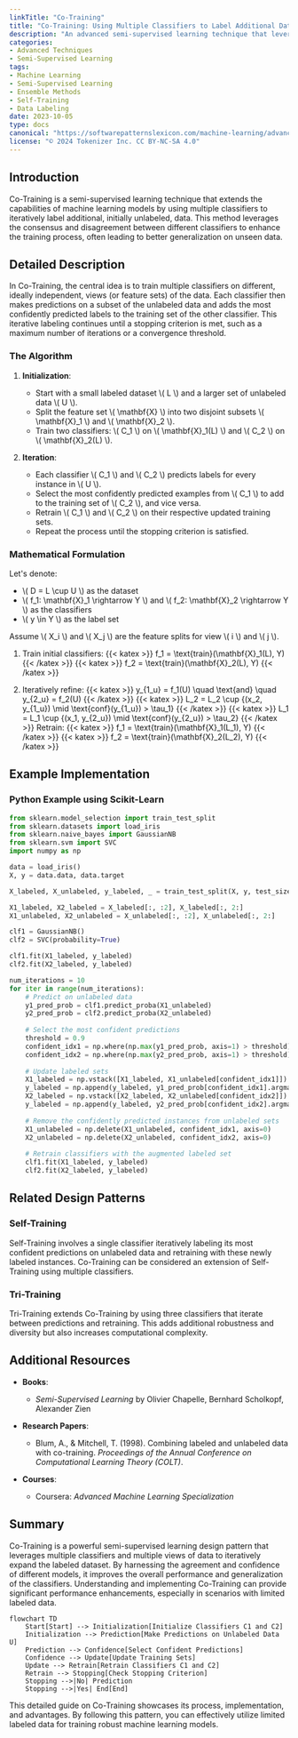 ```yaml
---
linkTitle: "Co-Training"
title: "Co-Training: Using Multiple Classifiers to Label Additional Data"
description: "An advanced semi-supervised learning technique that leverages multiple classifiers to iteratively label additional data for enhanced training efficiency."
categories:
- Advanced Techniques
- Semi-Supervised Learning
tags:
- Machine Learning
- Semi-Supervised Learning
- Ensemble Methods
- Self-Training
- Data Labeling
date: 2023-10-05
type: docs
canonical: "https://softwarepatternslexicon.com/machine-learning/advanced-techniques/semi-supervised-learning/co-training"
license: "© 2024 Tokenizer Inc. CC BY-NC-SA 4.0"
---
```



## Introduction

Co-Training is a semi-supervised learning technique that extends the capabilities of machine learning models by using multiple classifiers to iteratively label additional, initially unlabeled, data. This method leverages the consensus and disagreement between different classifiers to enhance the training process, often leading to better generalization on unseen data.

## Detailed Description

In Co-Training, the central idea is to train multiple classifiers on different, ideally independent, views (or feature sets) of the data. Each classifier then makes predictions on a subset of the unlabeled data and adds the most confidently predicted labels to the training set of the other classifier. This iterative labeling continues until a stopping criterion is met, such as a maximum number of iterations or a convergence threshold.

### The Algorithm

1. **Initialization**:
   - Start with a small labeled dataset \\( L \\) and a larger set of unlabeled data \\( U \\).
   - Split the feature set \\( \mathbf{X} \\) into two disjoint subsets \\( \mathbf{X}_1 \\) and \\( \mathbf{X}_2 \\).
   - Train two classifiers: \\( C_1 \\) on \\( \mathbf{X}_1(L) \\) and \\( C_2 \\) on \\( \mathbf{X}_2(L) \\).

2. **Iteration**:
   - Each classifier \\( C_1 \\) and \\( C_2 \\) predicts labels for every instance in \\( U \\).
   - Select the most confidently predicted examples from \\( C_1 \\) to add to the training set of \\( C_2 \\), and vice versa.
   - Retrain \\( C_1 \\) and \\( C_2 \\) on their respective updated training sets.
   - Repeat the process until the stopping criterion is satisfied.

### Mathematical Formulation

Let's denote:

- \\( D = L \cup U \\) as the dataset
- \\( f_1: \mathbf{X}_1 \rightarrow Y \\) and \\( f_2: \mathbf{X}_2 \rightarrow Y \\) as the classifiers
- \\( y \in Y \\) as the label set

Assume \\( X_i \\) and \\( X_j \\) are the feature splits for view \\( i \\) and \\( j \\).

1. Train initial classifiers:
   {{< katex >}}
   f_1 = \text{train}(\mathbf{X}_1(L), Y)
   {{< /katex >}}
   {{< katex >}}
   f_2 = \text{train}(\mathbf{X}_2(L), Y)
   {{< /katex >}}

2. Iteratively refine:
   {{< katex >}}
   y_{1_u} = f_1(U) \quad \text{and} \quad y_{2_u} = f_2(U)
   {{< /katex >}}
   {{< katex >}}
   L_2 = L_2 \cup \{(x_2, y_{1_u}) \mid \text{conf}(y_{1_u}) > \tau_1\}
   {{< /katex >}}
   {{< katex >}}
   L_1 = L_1 \cup \{(x_1, y_{2_u}) \mid \text{conf}(y_{2_u}) > \tau_2\}
   {{< /katex >}}
   Retrain:
   {{< katex >}}
   f_1 = \text{train}(\mathbf{X}_1(L_1), Y)
   {{< /katex >}}
   {{< katex >}}
   f_2 = \text{train}(\mathbf{X}_2(L_2), Y)
   {{< /katex >}}

## Example Implementation

### Python Example using Scikit-Learn

```python
from sklearn.model_selection import train_test_split
from sklearn.datasets import load_iris
from sklearn.naive_bayes import GaussianNB
from sklearn.svm import SVC
import numpy as np

data = load_iris()
X, y = data.data, data.target

X_labeled, X_unlabeled, y_labeled, _ = train_test_split(X, y, test_size=0.9, stratify=y)

X1_labeled, X2_labeled = X_labeled[:, :2], X_labeled[:, 2:]
X1_unlabeled, X2_unlabeled = X_unlabeled[:, :2], X_unlabeled[:, 2:]

clf1 = GaussianNB()
clf2 = SVC(probability=True)

clf1.fit(X1_labeled, y_labeled)
clf2.fit(X2_labeled, y_labeled)

num_iterations = 10
for iter in range(num_iterations):
    # Predict on unlabeled data
    y1_pred_prob = clf1.predict_proba(X1_unlabeled)
    y2_pred_prob = clf2.predict_proba(X2_unlabeled)
    
    # Select the most confident predictions
    threshold = 0.9
    confident_idx1 = np.where(np.max(y1_pred_prob, axis=1) > threshold)[0]
    confident_idx2 = np.where(np.max(y2_pred_prob, axis=1) > threshold)[0]
    
    # Update labeled sets
    X1_labeled = np.vstack([X1_labeled, X1_unlabeled[confident_idx1]])
    y_labeled = np.append(y_labeled, y1_pred_prob[confident_idx1].argmax(axis=1))
    X2_labeled = np.vstack([X2_labeled, X2_unlabeled[confident_idx2]])
    y_labeled = np.append(y_labeled, y2_pred_prob[confident_idx2].argmax(axis=1))
    
    # Remove the confidently predicted instances from unlabeled sets
    X1_unlabeled = np.delete(X1_unlabeled, confident_idx1, axis=0)
    X2_unlabeled = np.delete(X2_unlabeled, confident_idx2, axis=0)
    
    # Retrain classifiers with the augmented labeled set
    clf1.fit(X1_labeled, y_labeled)
    clf2.fit(X2_labeled, y_labeled)
```

## Related Design Patterns

### Self-Training

Self-Training involves a single classifier iteratively labeling its most confident predictions on unlabeled data and retraining with these newly labeled instances. Co-Training can be considered an extension of Self-Training using multiple classifiers.

### Tri-Training

Tri-Training extends Co-Training by using three classifiers that iterate between predictions and retraining. This adds additional robustness and diversity but also increases computational complexity.

## Additional Resources

- **Books**:
  - _Semi-Supervised Learning_ by Olivier Chapelle, Bernhard Scholkopf, Alexander Zien

- **Research Papers**:
  - Blum, A., & Mitchell, T. (1998). Combining labeled and unlabeled data with co-training. _Proceedings of the Annual Conference on Computational Learning Theory (COLT)_.
  
- **Courses**:
  - Coursera: _Advanced Machine Learning Specialization_

## Summary

Co-Training is a powerful semi-supervised learning design pattern that leverages multiple classifiers and multiple views of data to iteratively expand the labeled dataset. By harnessing the agreement and confidence of different models, it improves the overall performance and generalization of the classifiers. Understanding and implementing Co-Training can provide significant performance enhancements, especially in scenarios with limited labeled data.

```mermaid
flowchart TD
    Start[Start] --> Initialization[Initialize Classifiers C1 and C2]
    Initialization --> Prediction[Make Predictions on Unlabeled Data U]
    Prediction --> Confidence[Select Confident Predictions]
    Confidence --> Update[Update Training Sets]
    Update --> Retrain[Retrain Classifiers C1 and C2]
    Retrain --> Stopping[Check Stopping Criterion]
    Stopping -->|No| Prediction
    Stopping -->|Yes| End[End]
```

This detailed guide on Co-Training showcases its process, implementation, and advantages. By following this pattern, you can effectively utilize limited labeled data for training robust machine learning models.


